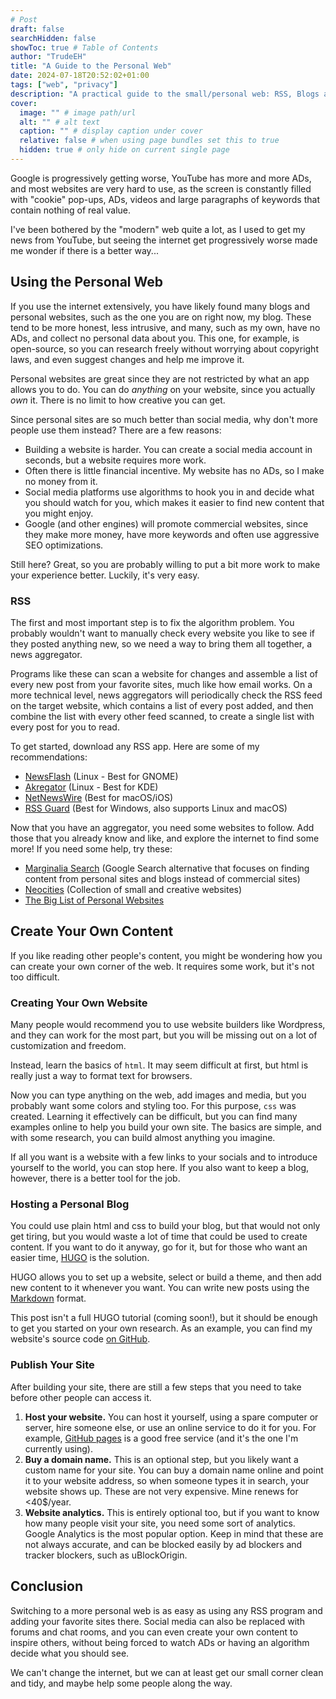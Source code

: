 ```yaml
---
# Post
draft: false
searchHidden: false
showToc: true # Table of Contents
author: "TrudeEH"
title: "A Guide to the Personal Web"
date: 2024-07-18T20:52:02+01:00
tags: ["web", "privacy"]
description: "A practical guide to the small/personal web: RSS, Blogs and Personal Sites"
cover:
  image: "" # image path/url
  alt: "" # alt text
  caption: "" # display caption under cover
  relative: false # when using page bundles set this to true
  hidden: true # only hide on current single page
---
```


Google is progressively getting worse, YouTube has more and more ADs, and most websites are very hard to use, as the screen is constantly filled with "cookie" pop-ups, ADs, videos and large paragraphs of keywords that contain nothing of real value.

I've been bothered by the "modern" web quite a lot, as I used to get my news from YouTube, but seeing the internet get progressively worse made me wonder if there is a better way...

## Using the Personal Web

If you use the internet extensively, you have likely found many blogs and personal websites, such as the one you are on right now, my blog. These tend to be more honest, less intrusive, and many, such as my own, have no ADs, and collect no personal data about you. This one, for example, is open-source, so you can research freely without worrying about copyright laws, and even suggest changes and help me improve it.

Personal websites are great since they are not restricted by what an app allows you to do. You can do *anything* on your website, since you actually *own* it. There is no limit to how creative you can get.

Since personal sites are so much better than social media, why don't more people use them instead? There are a few reasons:

- Building a website is harder. You can create a social media account in seconds, but a website requires more work.
- Often there is little financial incentive. My website has no ADs, so I make no money from it.
- Social media platforms use algorithms to hook you in and decide what you should watch for you, which makes it easier to find new content that you might enjoy.
- Google (and other engines) will promote commercial websites, since they make more money, have more keywords and often use aggressive SEO optimizations.

Still here? Great, so you are probably willing to put a bit more work to make your experience better. Luckily, it's very easy.

### RSS

The first and most important step is to fix the algorithm problem. You probably wouldn't want to manually check every website you like to see if they posted anything new, so we need a way to bring them all together, a news aggregator.

Programs like these can scan a website for changes and assemble a list of every new post from your favorite sites, much like how email works. On a more technical level, news aggregators will periodically check the RSS feed on the target website, which contains a list of every post added, and then combine the list with every other feed scanned, to create a single list with every post for you to read.

To get started, download any RSS app. Here are some of my recommendations:

- [NewsFlash](https://apps.gnome.org/NewsFlash/) (Linux - Best for GNOME)
- [Akregator](https://apps.kde.org/akregator/) (Linux - Best for KDE)
- [NetNewsWire](https://netnewswire.com/) (Best for macOS/iOS)
- [RSS Guard](https://github.com/martinrotter/rssguard) (Best for Windows, also supports Linux and macOS)

Now that you have an aggregator, you need some websites to follow. Add those that you already know and like, and explore the internet to find some more! If you need some help, try these:

- [Marginalia Search](https://search.marginalia.nu/) (Google Search alternative that focuses on finding content from personal sites and blogs instead of commercial sites)
- [Neocities](https://neocities.org/browse) (Collection of small and creative websites)
- [The Big List of Personal Websites](http://biglist.terraaeon.com/index.html)

## Create Your Own Content

If you like reading other people's content, you might be wondering how you can create your own corner of the web. It requires some work, but it's not too difficult.

### Creating Your Own Website

Many people would recommend you to use website builders like Wordpress, and they can work for the most part, but you will be missing out on a lot of customization and freedom.

Instead, learn the basics of `html`. It may seem difficult at first, but html is really just a way to format text for browsers.

Now you can type anything on the web, add images and media, but you probably want some colors and styling too. For this purpose, `css` was created. Learning it effectively can be difficult, but you can find many examples online to help you build your own site. The basics are simple, and with some research, you can build almost anything you imagine.

If all you want is a website with a few links to your socials and to introduce yourself to the world, you can stop here. If you also want to keep a blog, however, there is a better tool for the job.

### Hosting a Personal Blog

You could use plain html and css to build your blog, but that would not only get tiring, but you would waste a lot of time that could be used to create content. If you want to do it anyway, go for it, but for those who want an easier time, [HUGO](https://gohugo.io/) is the solution.

HUGO allows you to set up a website, select or build a theme, and then add new content to it whenever you want. You can write new posts using the [Markdown](https://www.markdownguide.org/basic-syntax/) format.

This post isn't a full HUGO tutorial (coming soon!), but it should be enough to get you started on your own research. As an example, you can find my website's source code [on GitHub](https://github.com/TrudeEH/web).

### Publish Your Site

After building your site, there are still a few steps that you need to take before other people can access it.

1. **Host your website.** You can host it yourself, using a spare computer or server, hire someone else, or use an online service to do it for you. For example, [GitHub pages](https://pages.github.com/) is a good free service (and it's the one I'm currently using).
2. **Buy a domain name.** This is an optional step, but you likely want a custom name for your site. You can buy a domain name online and point it to your website address, so when someone types it in search, your website shows up. These are not very expensive. Mine renews for <40$/year.
3. **Website analytics.** This is entirely optional too, but if you want to know how many people visit your site, you need some sort of analytics. Google Analytics is the most popular option. Keep in mind that these are not always accurate, and can be blocked easily by ad blockers and tracker blockers, such as uBlockOrigin.

## Conclusion

Switching to a more personal web is as easy as using any RSS program and adding your favorite sites there. Social media can also be replaced with forums and chat rooms, and you can even create your own content to inspire others, without being forced to watch ADs or having an algorithm decide what you should see.

We can't change the internet, but we can at least get our small corner clean and tidy, and maybe help some people along the way.

